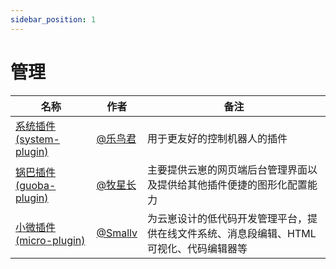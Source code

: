 ```yaml
---
sidebar_position: 1
---
```


# 管理

| 名称  |  作者  | 备注  |
|-------| ----- |------ |
| [系统插件 (system-plugin)](https://github.com/yunzai-org/system) | [@乐鸟君](https://gitee.com/Le-niao) | 用于更友好的控制机器人的插件 |
| [锅巴插件 (guoba-plugin)](https://github.com/guoba-yunzai/guoba-plugin) | [@牧星长](https://github.com/sjlei) | 主要提供云崽的网页端后台管理界面以及提供给其他插件便捷的图形化配置能力 |
| [小微插件 (micro-plugin)](https://github.com/V2233/micro-plugin) | [@Smallv](https://github.com/V2233) | 为云崽设计的低代码开发管理平台，提供在线文件系统、消息段编辑、HTML可视化、代码编辑器等 |
